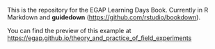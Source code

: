 This is the repository for the EGAP Learning Days Book. Currently in R Markdown and **guidedown** (https://github.com/rstudio/bookdown).

You can find the preview of this example at <https://egap.github.io/theory_and_practice_of_field_experiments>
